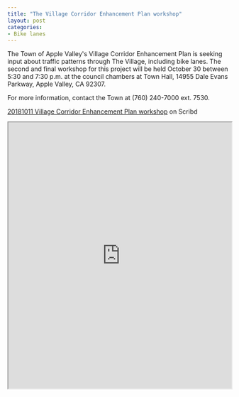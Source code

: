 ```yaml
---
title: "The Village Corridor Enhancement Plan workshop"
layout: post
categories:
- Bike lanes
---
```


The Town of Apple Valley's Village Corridor Enhancement Plan is seeking input about traffic patterns through The Village, including bike lanes. The second and final workshop for this project will be held October 30 between 5:30 and 7:30 p.m. at the council chambers at Town Hall, 14955 Dale Evans Parkway, Apple Valley, CA 92307.

For more information, contact the Town at (760) 240-7000 ext. 7530.

[20181011 Village Corridor Enhancement Plan workshop](https://www.scribd.com/document/390781284/20181011-Village-Corridor-Enhancement-Plan#from_embed) on Scribd

<iframe class="scribd_iframe_embed" data-aspect-ratio="null" data-auto-height="true" height="600" loading="lazy" scrolling="no" src="https://www.scribd.com/embeds/390781284/content?start_page=1&view_mode=scroll&show_recommendations=false&access_key=key-2W8oyMTd7wveObqoDWGK" title="20181011 Village Corridor Enhancement Plan" width="100%"></iframe>